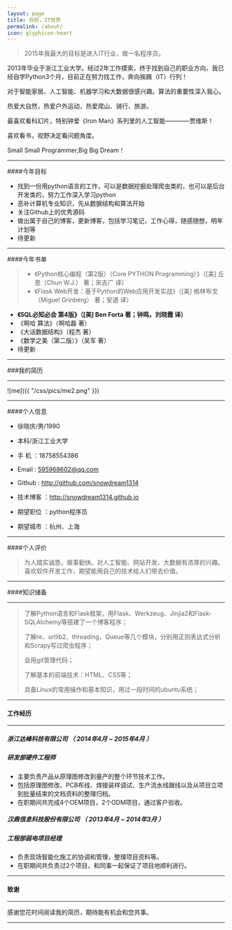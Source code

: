 ```yaml
---
layout: page
title: 你好，IT世界
permalink: /about/
icon: glyphicon-heart
---
```


> 2015年我最大的目标是进入IT行业，做一名程序员。   

2013年毕业于浙江工业大学。经过2年工作摸索，终于找到自己的职业方向。我已经自学Python3个月，目前正在努力找工作，奔向挨踢（IT）行列！   

对于智能家居、人工智能、机器学习和大数据很感兴趣。算法的重要性深入我心。   

热爱大自然，热爱户外运动，热爱爬山、骑行、旅游。

最喜欢看科幻片，特别钟爱《Iron Man》系列里的人工智能————贾维斯！ 

喜欢看书，视野决定看问题角度。 
 
Small Small Programmer,Big Big Dream！

---

####今年目标

* 找到一份用python语言的工作，可以是数据挖掘处理爬虫类的，也可以是后台开发类的，努力工作深入学习python
* 恶补计算机专业知识，先从数据结构和算法开始
* 关注Github上的优秀源码
* 做出属于自己的博客，更新博客，包括学习笔记，工作心得，随感随想，明年计划等
* 待更新

---

####今年书单

>* 《Python核心编程（第2版）（Core PYTHON Programming）》（[美] 丘恩（Chun W.J.） 著；宋吉广 译）
>* 《Flask Web开发：基于Python的Web应用开发实战》（[美] 格林布戈（Miguel Grinberg） 著；安道 译）

* **《SQL必知必会 第4版》（[美] Ben Forta 著；钟鸣，刘晓霞 译）**
* 《啊哈 算法》（啊哈磊 著）
* 《大话数据结构》（程杰 著）
* 《数学之美（第二版）》（吴军 著）
*  待更新

---

###我的简历

---

![me]({{ "/css/pics/me2.png" }})   

---

####个人信息

 - 徐晓庆/男/1990 
 - 本科/浙江工业大学 
 
 - 手    机 ：18758554386
 - Email    : 595968602@qq.com
 - Github   : http://github.com/snowdream1314 
 - 技术博客 ：http://snowdream1314.github.io
 
 - 期望职位 ：python程序员
 - 期望城市 ：杭州、上海

---

####个人评价

 >为人踏实诚恳，做事勤快。对人工智能、网站开发、大数据有浓厚的兴趣。喜欢软件开发工作，期望能用自己的技术给人们带去价值。
>

---

####知识储备

---

 > 了解Python语言和Flask框架，用Flask、Werkzeug、Jinjia2和Flask-SQLAlchemy等搭建了一个博客程序；
> 
 > 了解re、urllib2、threading，Queue等几个模块，分别用正则表达式分析和Scrapy写过爬虫程序；
> 
 > 会用git管理代码；
>
 > 了解基本的前端技术：HTML、CSS等； 
> 
 > 具备Linux的常用操作和基本知识，用过一段时间的ubuntu系统；
> 

---

#### 工作经历

---

##### **浙江达峰科技有限公司 （ 2014年4月 ~ 2015年4月 ）**

##### 研发部硬件工程师 
- 主要负责产品从原理图修改到量产的整个环节技术工作。
- 包括原理图修改、PCB布线、焊接装样调试、生产流水线跟线以及从项目立项到批量结束的文档资料的整理归档。
- 在职期间共完成4个OEM项目，2个ODM项目，通过客户验收。

 
##### **汉鼎信息科技股份有限公司 （ 2013年4月 ~ 2014年3月 ）**

##### 工程部弱电项目经理 
- 负责现场智能化施工的协调和管理，整理项目资料等。
- 在职期间共负责过2个项目，和同事一起保证了项目地顺利进行。

---

#### 致谢

---

感谢您花时间阅读我的简历，期待能有机会和您共事。

---